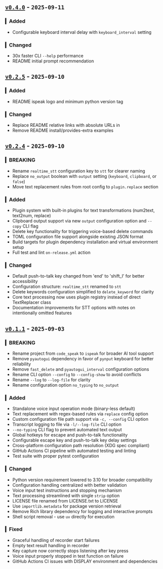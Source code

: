 ## [`v0.4.0`](https://github.com/fetchTe/ispeak/releases/tag/v0.4.0) - `2025-09-11`

### ▎Added
- Configurable keyboard interval delay with `keyboard_interval` setting

### ▎Changed
- 30x faster CLI `--help` performance
- README initial prompt recommendation


## [`v0.2.5`](https://github.com/fetchTe/ispeak/releases/tag/v0.2.5) - `2025-09-10`

### ▎Added
- README ispeak logo and minimum python version tag


### ▎Changed
- Replace README relative links with absolute URLs in
- Remove README install/provides-extra examples



## [`v0.2.4`](https://github.com/fetchTe/ispeak/releases/tag/v0.2.4) - `2025-09-10`

### ▎BREAKING
- Rename `realtime_stt` configuration key to `stt` for clearer naming
- Replace `no_output` boolean with `output` setting (`keyboard`, `clipboard`, or `false`) 
- Move text replacement rules from root config to `plugin.replace` section


### ▎Added
- Plugin system with built-in plugins for text transformations (num2text, text2num, replace)
- Clipboard output support via new `output` configuration option and `--copy` CLI flag
- Delete key functionality for triggering voice-based delete commands
- TOML configuration file support alongside existing JSON format
- Build targets for plugin dependency installation and virtual environment setup
- Full test and lint `on-release.yml` action


### ▎Changed
- Default push-to-talk key changed from 'end' to 'shift_l' for better accessibility
- Configuration structure: `realtime_stt` renamed to `stt`
- Delete keywords configuration simplified to `delete_keyword` for clarity
- Core text processing now uses plugin registry instead of direct TextReplacer class
- Documentation improvements for STT options with notes on intentionally omitted features



## [`v0.1.1`](https://github.com/fetchTe/ispeak/releases/tag/v0.1.1) - `2025-09-03`

### ▎BREAKING
- Rename project from `code_speak` to `ispeak` for broader AI tool support
- Remove `pyautogui` dependency in favor of `pynput` keyboard for better reliability
- Remove `fast_delete` and `pyautogui_interval` configuration options
- Rename CLI option `--config` to `--config-show` to avoid conflicts
- Rename `--log` to `--log-file` for clarity
- Rename configuration option `no_typing` to `no_output`


### ▎Added
- Standalone voice input operation mode (binary-less default)
- Text replacement with regex-based rules via `replace` config option
- Custom configuration file path support via `-c, --config` CLI option
- Transcript logging to file via `-l/--log-file` CLI option
- `--no-typing` CLI flag to prevent automated text output
- Global hotkeys for escape and push-to-talk functionality
- Configurable escape key and push-to-talk key delay settings
- Cross-platform configuration path resolution (XDG spec compliant)
- GitHub Actions CI pipeline with automated testing and linting
- Test suite with proper pytest configuration


### ▎Changed
- Python version requirement lowered to 3.10 for broader compatibility
- Configuration handling centralized with better validation
- Voice input test instructions and stopping mechanism
- Text processing streamlined with single `strip` option
- LICENSE file renamed from LICENSE.txt to LICENSE
- Use `importlib.metadata` for package version retrieval
- Remove Rich library dependency for logging and interactive prompts
- Shell script removal - use `uv` directly for execution


### ▎Fixed
- Graceful handling of recorder start failures
- Empty text result handling in recorder
- Key capture now correctly stops listening after key press
- Voice input properly stopped in test function on failure
- GitHub Actions CI issues with DISPLAY environment and dependencies
